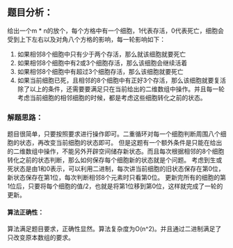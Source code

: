 ## 题目分析：

给出一个m * n的放个，每个方格中有一个细胞，1代表存活，0代表死亡，细胞会受到上下左右以及对角八个方格的影响，每一轮影响如下：
1. 如果相邻8个细胞中只有少于两个存活，那么就该细胞就要死亡
2. 如果相邻8个细胞中有2或3个细胞存活，那么该细胞会继续活着
3. 如果相邻8个细胞中有超过3个细胞存活，那么该细胞就要死亡
4. 如果当前细胞已死，且相邻的8个细胞中有正好3个存活，那么该细胞就要复活
除了以上的条件，还需要要满足只在当前给出的二维数组中操作。并且每一轮考虑当前细胞的相邻细胞的时候，都是考虑这些细胞转化之前的状态。

### 解题思路：

题目很简单，只要按照要求进行操作即可。二重循环对每一个细胞判断周围八个细胞的状态，再改变当前细胞的状态即可。
但是这题有一个额外条件是只能在给出的二维数组中操作，不能另外开辟空间储存新状态。而且每次根据相邻的8个细胞转化之前的状态判断，那么如何保存每个细胞新的状态就是个问题。
考虑到生或死状态是由1和0表示，可以利用二进制，每次讲当前细胞的旧状态保存在第0位，新状态保存在第1位，每次判断相邻8个元素时只看第0位。
更新完所有的细胞的第1位后，只要将每个细胞的值/2，也就是将第1位移到第0位，这样就完成了一轮的更新。


#### 算法正确性：

算法满足题目要求，正确性显然。算法复杂度为O(n^2)。并且通过二进制满足了只改变原本数组的要求。
